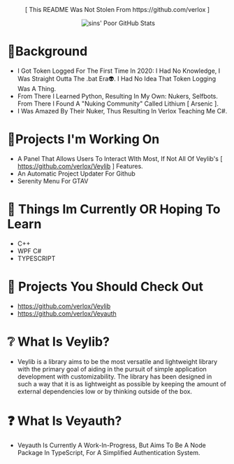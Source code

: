 <div align="center">
[ This README Was Not Stolen From https://github.com/verlox ]
 
 <img source="https://discord.c99.nl/widget/theme-4/834174602329587732.png"></img>
 ![sins' Poor GitHub Stats](https://github-readme-stats.vercel.app/api?username=uksins&show_icons=true&theme=radical)
</div>

# 🌌Background

* I Got Token Logged For The First Time In 2020: I Had No Knowledge, I Was Straight Outta The .bat Era👽. I Had No Idea That Token Logging Was A Thing.
* From There I Learned Python, Resulting In My Own: Nukers, Selfbots. From There I Found A "Nuking Community" Called Lithium [ Arsenic ].
* I Was Amazed By Their Nuker, Thus Resulting In Verlox Teaching Me C#.

# 📌Projects I'm Working On

* A Panel That Allows Users To Interact WIth Most, If Not All Of Veylib's [ https://github.com/verlox/Veylib ] Features.
* An Automatic Project Updater For Github
* Serenity Menu For GTAV

# 💫 Things Im Currently OR Hoping To Learn

* C++
* WPF C#
* TYPESCRIPT

# 🔔 Projects You Should Check Out

* https://github.com/verlox/Veylib
* https://github.com/verlox/Veyauth

# ❔ What Is Veylib?

- Veylib is a library aims to be the most versatile and lightweight library with the primary goal of aiding in the pursuit of simple application development with customizability. The library has been designed in such a way that it is as lightweight as possible by keeping the amount of external dependencies low or by thinking outside of the box.

# ❓ What Is Veyauth?

- Veyauth Is Currently A Work-In-Progress, But Aims To Be A Node Package In TypeScript, For A Simplified Authentication System.
